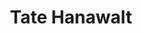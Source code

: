 <div align='center'>

# Tate Hanawalt

</div>


<!--
**tatehanawalt/tatehanawalt** is a ✨ _special_ ✨ repository because its `README.md` (this file) appears on your GitHub profile.

Here are some ideas to get you started:
- - Hi there 👋
- 🔭 I’m currently working on ...
- 🌱 I’m currently learning ...
- 👯 I’m looking to collaborate on ...
- 🤔 I’m looking for help with ...
- 💬 Ask me about ...
- 📫 How to reach me: ...
- 😄 Pronouns: ...
- ⚡ Fun fact: ...
-->
